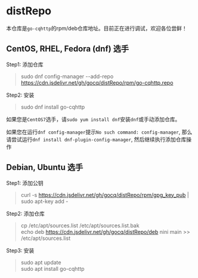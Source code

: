 # distRepo

本仓库是`go-cqhttp`的rpm/deb仓库地址。目前正在进行调试，欢迎各位尝鲜！

## CentOS, RHEL, Fedora (dnf) 选手
Step1: 添加仓库
> sudo dnf config-manager --add-repo https://cdn.jsdelivr.net/gh/gocq/distRepo/rpm/go-cqhttp.repo  
 
Step2: 安装

> sudo dnf install go-cqhttp

如果您是`CentOS7`选手，请`sudo yum install dnf`安装`dnf`或手动添加仓库。  

如果您在运行`dnf config-manager`提示`No such command: config-manager`, 那么请尝试运行`dnf install dnf-plugin-config-manager`, 然后继续执行添加仓库操作

## Debian, Ubuntu 选手

Step1: 添加公钥
> curl -s https://cdn.jsdelivr.net/gh/gocq/distRepo/rpm/gpg_key_pub | sudo apt-key add -

Step2: 添加仓库
> cp /etc/apt/sources.list /etc/apt/sources.list.bak  
> echo deb https://cdn.jsdelivr.net/gh/gocq/distRepo/deb nini main >> /etc/apt/sources.list

Step3: 安装
>sudo apt update  
>sudo apt install go-cqhttp
